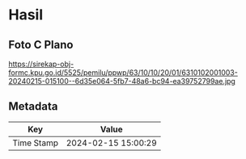 # Hasil

## Foto C Plano

https://sirekap-obj-formc.kpu.go.id/5525/pemilu/ppwp/63/10/10/20/01/6310102001003-20240215-015100--6d35e064-5fb7-48a6-bc94-ea39752799ae.jpg


## Metadata

| Key        | Value               |
| ---------- | ------------------- |
| Time Stamp | 2024-02-15 15:00:29 |



